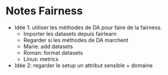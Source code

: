 # Notes Fairness 

- Idée 1: utiliser les méthodes de DA pour faire de la fairness. 
    - Importer les datasets depuis fairlearn 
    - Regarder si les méthodes de DA marchent
    - Marie: add datasets
    - Roman: format datasets
    - Linus: metrics  
- Idée 2: regarder le setup un attribut sensible + domaine 